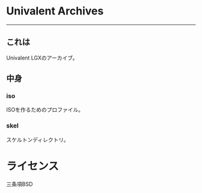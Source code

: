 # Univalent Archives
-----
## これは
Univalent LGXのアーカイブ。

## 中身
### iso
ISOを作るためのプロファイル。

### skel
スケルトンディレクトリ。

# ライセンス
三条項BSD
